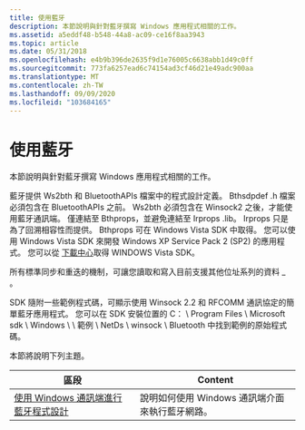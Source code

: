 ```yaml
---
title: 使用藍牙
description: 本節說明與針對藍牙撰寫 Windows 應用程式相關的工作。
ms.assetid: a5eddf48-b548-44a8-ac09-ce16f8aa3943
ms.topic: article
ms.date: 05/31/2018
ms.openlocfilehash: e4b9b396de2635f9d1e76005c6638abb1d49c0ff
ms.sourcegitcommit: 773fa6257ead6c74154ad3cf46d21e49adc900aa
ms.translationtype: MT
ms.contentlocale: zh-TW
ms.lasthandoff: 09/09/2020
ms.locfileid: "103684165"
---
```

# <a name="using-bluetooth"></a>使用藍牙

本節說明與針對藍牙撰寫 Windows 應用程式相關的工作。

藍牙提供 Ws2bth 和 BluetoothAPIs 檔案中的程式設計定義。 Bthsdpdef .h 檔案必須包含在 BluetoothAPIs 之前。 Ws2bth 必須包含在 Winsock2 之後，才能使用藍牙通訊端。 僅連結至 Bthprops，並避免連結至 Irprops .lib。 Irprops 只是為了回溯相容性而提供。 Bthprops 可在 Windows Vista SDK 中取得。 您可以使用 Windows Vista SDK 來開發 Windows XP Service Pack 2 (SP2) 的應用程式。 您可以從 [下載中心](https://download.microsoft.com/download/a/7/7/a7767f09-0136-4a96-a1f8-276bf0ee31fa/Setup.exe)取得 WINDOWS Vista SDK。

所有標準同步和重迭的機制，可讓您讀取和寫入目前支援其他位址系列的資料 \_ 。

SDK 隨附一些範例程式碼，可顯示使用 Winsock 2.2 和 RFCOMM 通訊協定的簡單藍牙應用程式。 您可以在 SDK 安裝位置的 C： \\ Program Files \\ Microsoft sdk \\ Windows \\ <version number> \\ 範例 \\ NetDs \\ winsock \\ Bluetooth 中找到範例的原始程式碼。

本節將說明下列主題。



| 區段                                                                                      | Content                                                                          |
|----------------------------------------------------------------------------------------------|----------------------------------------------------------------------------------|
| [使用 Windows 通訊端進行藍牙程式設計](bluetooth-programming-with-windows-sockets.md) | 說明如何使用 Windows 通訊端介面來執行藍牙網路。 |



 

 

 




